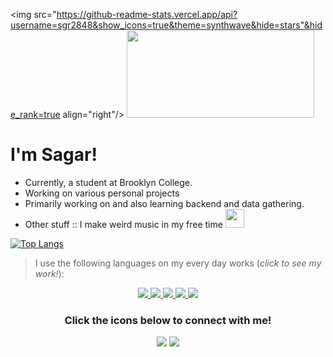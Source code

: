 <img src="https://github-readme-stats.vercel.app/api?username=sgr2848&show_icons=true&theme=synthwave&hide=stars"&hide_rank=true align="right"/>
<img src="https://upload.wikimedia.org/wikipedia/commons/5/56/Hellothere.gif" width="300" height="140" frameBorder="0" class="giphy-embed" allowFullScreen></img>

#   I'm Sagar!

-   Currently, a student at Brooklyn College.
-   Working on various personal projects
-   Primarily working on and also learning backend and data gathering.
-   Other stuff :: I make weird music in my free time <img src="https://media.giphy.com/media/MXX2jE0MChtYl1AgBe/source.gif" width="30" height="30" frameBorder="0" class="giphy-embed" allowFullScreen/>

[![Top Langs](https://github-readme-stats.vercel.app/api/top-langs/?username=sgr2848&layout=compact&hide_border=true&theme=synthwave)](https://github.com/anuraghazra/github-readme-stats)
>I use the following languages on my every day works (*click to see my work!*):

<p align="center">
  <a href="https://github.com/sgr2848?tab=repositories&q=&type=&language=python">
    <img src="https://img.icons8.com/color/64/000000/python.png"/>
  </a>
  <a href="https://github.com/sgr2848?tab=repositories&q=&type=&language=javascript">
    <img src="https://img.icons8.com/color/64/000000/javascript.png"/>
  </a>
  <a href="https://github.com/sgr2848?tab=repositories&q=&type=&language=java">
    <img src="https://img.icons8.com/color/64/000000/java-coffee-cup-logo.png"/>
  </a>
  <a href="https://github.com/sgr2848?tab=repositories&q=&type=&language=rust">
    <img src="https://www.vectorlogo.zone/logos/rust-lang/rust-lang-icon.svg">
        <a href="https://github.com/sgr2848?tab=repositories&q=&type=&language=go">
    <img src="https://img.icons8.com/color/64/000000/golang.png"/>  
  </a>
  </a>

</p>
<h3 align="center">
    Click the icons below to connect with me!
</h3>

<p align="center">
    <a href="https://orgdev.herokuapp.com/" target="_blank"><img src="https://img.icons8.com/color/64/000000/domain-name.png"/></a>
    <a href="https://www.linkedin.com/in/sagr2848/" target="_blank"><img src="https://img.icons8.com/fluent/64/000000/linkedin.png"/></a>
